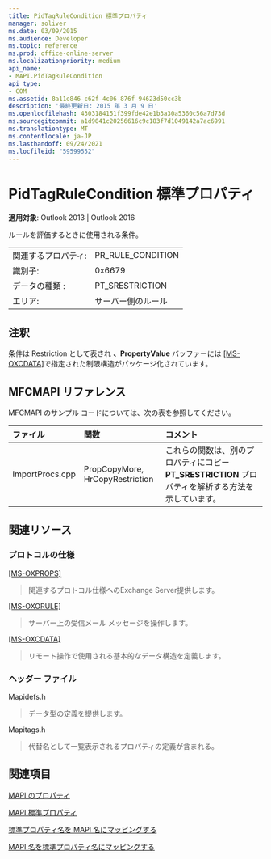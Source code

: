 ```yaml
---
title: PidTagRuleCondition 標準プロパティ
manager: soliver
ms.date: 03/09/2015
ms.audience: Developer
ms.topic: reference
ms.prod: office-online-server
ms.localizationpriority: medium
api_name:
- MAPI.PidTagRuleCondition
api_type:
- COM
ms.assetid: 8a11e846-c62f-4c06-876f-94623d50cc3b
description: '最終更新日: 2015 年 3 月 9 日'
ms.openlocfilehash: 4303184151f399fde42e1b3a30a5360c56a7d73d
ms.sourcegitcommit: a1d9041c20256616c9c183f7d1049142a7ac6991
ms.translationtype: MT
ms.contentlocale: ja-JP
ms.lasthandoff: 09/24/2021
ms.locfileid: "59599552"
---
```

# <a name="pidtagrulecondition-canonical-property"></a>PidTagRuleCondition 標準プロパティ

  
  
**適用対象**: Outlook 2013 | Outlook 2016 
  
ルールを評価するときに使用される条件。
  
|||
|:-----|:-----|
|関連するプロパティ:  <br/> |PR_RULE_CONDITION  <br/> |
|識別子:  <br/> |0x6679  <br/> |
|データの種類 :   <br/> |PT_SRESTRICTION  <br/> |
|エリア:  <br/> |サーバー側のルール  <br/> |
   
## <a name="remarks"></a>注釈

条件は Restriction として表され **、PropertyValue** バッファーには [[MS-OXCDATA]](https://msdn.microsoft.com/library/1afa0cd9-b1a0-4520-b623-bf15030af5d8%28Office.15%29.aspx)で指定された制限構造がパッケージ化されています。 
  
## <a name="mfcmapi-reference"></a>MFCMAPI リファレンス

MFCMAPI のサンプル コードについては、次の表を参照してください。
  
|**ファイル**|**関数**|**コメント**|
|:-----|:-----|:-----|
|ImportProcs.cpp  <br/> |PropCopyMore, HrCopyRestriction  <br/> |これらの関数は、別のプロパティにコピー **PT_SRESTRICTION** プロパティを解析する方法を示しています。  <br/> |
   
## <a name="related-resources"></a>関連リソース

### <a name="protocol-specifications"></a>プロトコルの仕様

[[MS-OXPROPS]](https://msdn.microsoft.com/library/f6ab1613-aefe-447d-a49c-18217230b148%28Office.15%29.aspx)
  
> 関連するプロトコル仕様へのExchange Server提供します。
    
[[MS-OXORULE]](https://msdn.microsoft.com/library/70ac9436-501e-43e2-9163-20d2b546b886%28Office.15%29.aspx)
  
> サーバー上の受信メール メッセージを操作します。
    
[[MS-OXCDATA]](https://msdn.microsoft.com/library/1afa0cd9-b1a0-4520-b623-bf15030af5d8%28Office.15%29.aspx)
  
> リモート操作で使用される基本的なデータ構造を定義します。
    
### <a name="header-files"></a>ヘッダー ファイル

Mapidefs.h
  
> データ型の定義を提供します。
    
Mapitags.h
  
> 代替名として一覧表示されるプロパティの定義が含まれる。
    
## <a name="see-also"></a>関連項目



[MAPI のプロパティ](mapi-properties.md)
  
[MAPI 標準プロパティ](mapi-canonical-properties.md)
  
[標準プロパティ名を MAPI 名にマッピングする](mapping-canonical-property-names-to-mapi-names.md)
  
[MAPI 名を標準プロパティ名にマッピングする](mapping-mapi-names-to-canonical-property-names.md)

